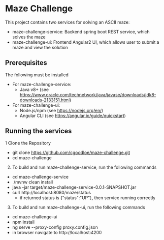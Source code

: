 Maze Challenge
====
This project contains two services for solving an ASCII maze:
*  maze-challenge-service: Backend spring boot REST service, which solves the maze
*  maze-challenge-ui: Frontend Angular2 UI, which allows user to submit a maze and view the solution

Prerequisites
----
The following must be installed
*  For maze-challenge-service:
   *  Java v8+ (see https://www.oracle.com/technetwork/java/javase/downloads/jdk8-downloads-2133151.html)
*  For maze-challenge-ui:
   *  Node.js/npm (see https://nodejs.org/en/)
   *  Angular CLI (see https://angular.io/guide/quickstart)
   
Running the services
----
1 Clone the Repository
  - git clone https://github.com/cgoodloe/maze-challenge.git
  - cd maze-challenge

2. To build and run maze-challenge-service, run the following commands
  - cd maze-challenge-service 
  - ./mvnw clean install
  - java -jar target/maze-challenge-service-0.0.1-SNAPSHOT.jar
  - curl http://localhost:8080/maze/status
    - if returned status is {"status":"UP"}, then service running correctly

3. To build and run maze-challenge-ui, run the following commands
  - cd maze-challenge-ui
  - npm install
  - ng serve --proxy-config proxy.config.json
  - in browser navigate to http://localhost:4200
  
  
